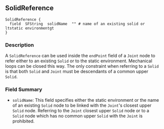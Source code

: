 ## SolidReference


```
SolidReference {
  field  SFString  solidName  "" # name of an existing solid or ltstatic environmentgt
}
```

### Description

A `SolidReference` can be used inside the `endPoint` field of a `Joint` node to
refer either to an existing `Solid` or to the static environment. Mechanical
loops can be closed this way. The only constraint when referring to a `Solid` is
that both `Solid` and `Joint` must be descendants of a common upper `Solid`.

### Field Summary

- `solidName`: This field specifies either the static environment or the name of
an existing `Solid` node to be linked with the `Joint`'s closest upper `Solid`
node. Referring to the `Joint` closest upper `Solid` node or to a `Solid` node
which has no common upper `Solid` with the `Joint` is prohibited.

